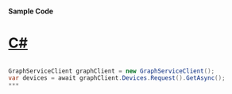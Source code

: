#### Sample Code
# [C#](#tab/c-sharp)

```C#

GraphServiceClient graphClient = new GraphServiceClient();
var devices = await graphClient.Devices.Request().GetAsync();
*** 

```
